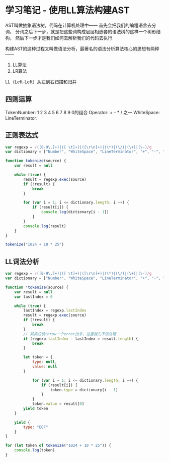 # 学习笔记 - 使用LL算法构建AST

AST叫做抽象语法树，代码在计算机处理中——
首先会把我们的编程语言去分词，
分词之后下一步，就是把这些词构成层层相嵌套的语法树的这样一个树形结构，
然后下一步才是我们如何去解析我们的代码去执行

构建AST的这种过程又叫做语法分析，最著名的语法分析算法核心的思想有两种——
1. LL算法
2. LR算法

LL（Left-Left）从左到右扫描和归并

## 四则运算

TokenNumber: 1 2 3 4 5 6 7 8 9 0的组合
Operator: + - * / 之一
WhiteSpace: <SP>
LineTerminator: <LF> <CR>

## 正则表达式

```js
var regexp = /([0-9\.]+)|([ \t]+)|([\r\n]+)|(\*)|(\/)|(\+)|(\-)/g
var dictionary = ["Number", "WhiteSpace", "LineTerminator", "+", "-", "*", "/"]

function tokenize(source) {
	var result = null

	while (true) {
		result = regexp.exec(source)
        if (!result) {
            break
        }

        for (var i = 1; i <= dictionary.length; i ++) {
            if (result[i]) {
                console.log(dictionary[i - 1])
            }
        }
        console.log(result)
	}
}

tokenize("1024 + 10 * 25")
```

## LL词法分析

```js
var regexp = /([0-9\.]+)|([ \t]+)|([\r\n]+)|(\*)|(\/)|(\+)|(\-)/g
var dictionary = ["Number", "WhiteSpace", "LineTerminator", "+", "-", "*", "/"]

function *tokenize(source) {
	var result = null
	var lastIndex = 0

	while (true) {
		lastIndex = regexp.lastIndex
		result = regexp.exec(source)
        if (!result) {
            break
        }
        // 其实应该throw一个error出来，这里就先不做处理
        if (regexp.lastIndex - lastIndex > result.length) {
            break
        }

        let token = {
            type: null,
            value: null
        }

            for (var i = 1; i <= dictionary.length; i ++) {
                if (result[i]) {
                    token.type = dictionary[i - 1]
                }
            }
            token.value = result[0]
        yield token
	}

	yield {
		type: "EOF"
	}
}

for (let token of tokenize("1024 + 10 * 25")) {
	console.log(token)
}
```
